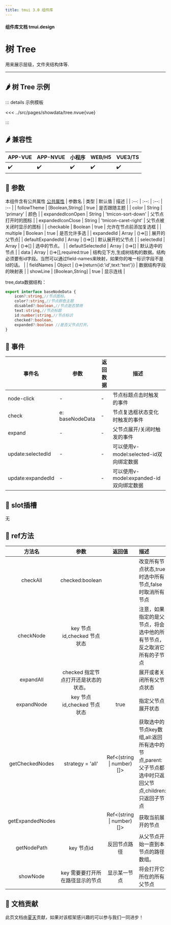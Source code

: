 ```yaml
---
title: tmui 3.0 组件库
---
```


<script setup>
import webview from '../components/mobileWebview.vue'
</script>

#### 组件库文档 tmui.design

# 树 Tree
用来展示层级，文件夹结构体等.

---

## :hot_pepper: 树 Tree 示例

<webview url="https://tmui.design/h5/#/pages/showdata/tree"></webview>

::: details 示例模板

<<< ../src/pages/showdata/tree.nvue{vue}

:::

## :hot_pepper: 兼容性

| APP-VUE | APP-NVUE | 小程序 | WEB/H5 | VUE3/TS |
| --- | --- | --- | --- | --- |
| :heavy_check_mark: | :heavy_check_mark: | :heavy_check_mark: | :heavy_check_mark: | :heavy_check_mark: |

## :seedling: 参数
本组件含有公共属性 [公共属性](/spec/组件公共样式.html)
| 参数名 | 类型 | 默认值 | 描述 |
| :--: | :--: | :--: | :-- |
| followTheme | [Boolean,String] | true | 是否跟随主题 |
| color | String | 'primary' | 颜色 |
| expandedIconOpen | String | 'tmicon-sort-down' | 父节点打开时的图标 |
| expandedIconClose | String | 'tmicon-caret-right' | 父节点被关闭时显示的图标 |
| checkable | Boolean | true | 允许在节点前添加复选框 |
| multiple | Boolean | true | 是否允许多选 |
| expandedId | Array | ()=>[] |  展开的父节点|
| defaultExpandedId | Array | ()=>[] | 默认展开的父节点 |
| selectedId | Array | ()=>[] | 选中的节点。 |
| defaultSelectedId | Array | ()=>[] | 默认选中的节点 |
| data | Array | ()=>[],required:true | 结构见下方,生成树结构的数据。结构必须要有id字段。当然可以通过field-names来映射，如果你的唯一标识字段不是Id的话。 |
| fieldNames | Object | ()=>{return{id:'id',text:'text'}} | 数据结构字段的映射表 |
| showLine | [Boolean,String] | true | 显示连线 |

tree,data数据结构：
```ts
export interface baseNodeData {
    icon?:string,//节点图标。
    color?:string,//节点颜色主题
    disabled?:boolean,//节点是否禁用
    text:string,//节点标题
    id:number|string,//节点标识
    checked?:boolean,
    expanded?:boolean //是否父节点打开。
}
```

## :rose: 事件
| 事件名 | 参数 | 返回数据 | 描述 |
| --- | --- | --- | --- |
| node-click | - | - | 节点标题点击时触发的事件 |
| check | e: baseNodeData | - | 节点复选框状态变化时触发的事件 |
| expand | - | - | 父节点展开/关闭时触发的事件 |
| update:selectedId | - | - | 可以使用v-model:selected-id双向绑定数据 |
| update:expandedId | - |  -| 可以使用v-model:expanded-id双向绑定数据|

## :corn: slot插槽
无

## :green_salad: ref方法
| 方法名 | 参数 | 返回值 | 描述 |
| :--: | :--: | :--: | :-- |
| checkAll |checked:boolean  |  | 改变所有节点状态,true时选中所有节点,false时取消所有节点 |
| checkNode |key 节点id,checked 节点状态  |  | 注意，如果指定的是父节点，将会选中他的所有节节点，反之取消它所有的子节点 |
| expandAll |checked 指定节点打开还是状态的状态。  |  | 展开或者关闭所有父节点状态 |
| expandNode | key 节点id,checked 节点状态 | true | 指定父节点展开状态 |
| getCheckedNodes |strategy = 'all'  |Ref\<(string \| number)[]\>  | 获取选中的节点key数组,all:返回所有选中的节点,parent:父子节点都选中时只返回父节点,children:只返回子节点|
| getExpandedNodes |  |Ref\<(string \| number)[]\>  | 获取当前展开的节点 |
| getNodePath | key 节点id |反回节点路径  | 从父节点开始一直到本节点的路径数组。 |
| showNode | key 需要要打开所在路径显示的节点 | 显示某一节点 |将会打开它所在的所有父节点  |


## :couplekiss: 文档贡献
此页文档由[夏天](https://gitee.com/Xia_5718)贡献，如果对该框架感兴趣的可以参与我们一同进步！